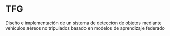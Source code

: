 # TFG
Diseño e implementación de un sistema de detección de objetos mediante vehículos aéreos no tripulados basado en modelos de aprendizaje federado
